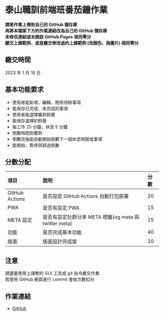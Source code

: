 # 泰山職訓前端班番茄鐘作業

**請將作業上傳到自己的 GitHub 儲存庫**  
**再將本檔案下方的作業連結改為自己的 GitHub 儲存庫**  
**未修改連結或未開啟 GitHub Pages 視同零分**  
**繳交上課範例、或是繳交修改過的上課範例 (改顏色、換圖片) 視同零分**

## 繳交時間

2023 年 1 月 18 日

## 基本功能要求

- 使用者能新增、編輯、刪除待辦事項
- 能保存已完成、未完成的事項
- 使用者能選擇響鈴鈴聲
- 能保存選擇的鈴聲
- 每工作 25 分鐘，休息 5 分鐘
- 倒數時間到響鈴
- 倒數完後能自動開始倒數下一個休息時間或事項
- 能開始、暫停與跳過倒數

## 分數分配

| 項⽬           | 說明                                                  | 分數 |
| :------------- | :---------------------------------------------------- | :--- |
| GitHub Actions | 是否設定 GitHub Actions 自動打包部署                  | 20   |
| PWA            | 是否有設定 PWA                                        | 15   |
| META 設定      | 是否有設定社群分享 META 標籤(og meta 與 twitter meta) | 15   |
| 功能           | 是否完成基本功能                                      | 40   |
| 版面           | 版面設計完成度                                        | 10   |

## 注意

請盡量使用上課教的 GUI 工具或 git 指令繳交作業  
若使用 GitHub 網頁進行 commit 會依次數扣分

## 作業連結

- [GitHub](https://github.com/NailShort/vuetify-pomodoro)

